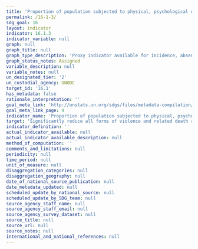 ```yaml
---
title: 'Proportion of population subjected to physical, psychological or sexual violence in the previous 12 months'
permalink: /16-1-3/
sdg_goal: 16
layout: indicator
indicator: 16.1.3
indicator_variable: null
graph: null
graph_title: null
graph_type_description: 'Proxy indicator available for incidence, absent psychological violence'
graph_status_notes: Assigned
variable_description: null
variable_notes: null
un_designated_tier: '2'
un_custodial_agency: UNODC
target_id: '16.1'
has_metadata: false
rationale_interpretation: ''
goal_meta_link: 'http://unstats.un.org/sdgs/files/metadata-compilation/Metadata-Goal-16.pdf'
goal_meta_link_page: 9
indicator_name: 'Proportion of population subjected to physical, psychological or sexual violence in the previous 12 months'
target: 'Significantly reduce all forms of violence and related death rates everywhere.'
indicator_definition: ''
actual_indicator_available: null
actual_indicator_available_description: null
method_of_computation: ''
comments_and_limitations: null
periodicity: null
time_period: null
unit_of_measure: null
disaggregation_categories: null
disaggregation_geography: null
date_of_national_source_publication: null
date_metadata_updated: null
scheduled_update_by_national_source: null
scheduled_update_by_SDG_team: null
source_agency_staff_name: null
source_agency_staff_email: null
source_agency_survey_dataset: null
source_title: null
source_url: null
source_notes: null
international_and_national_references: null
---
```

